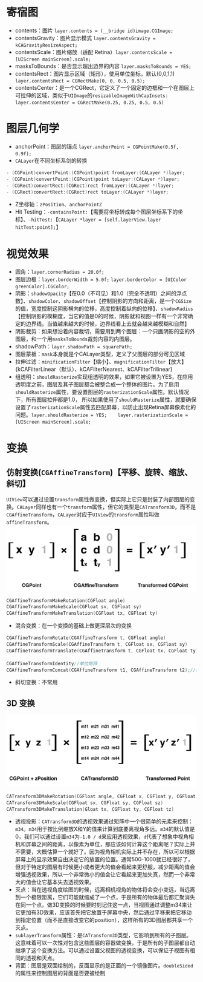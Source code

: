 # 寄宿图
- contents：图片	`layer.contents = (__bridge id)image.CGImage;`
- contentsGravity：图片显示模式	  `layer.contentsGravity = kCAGravityResizeAspect;`
- contentsScale：图片缩放（适配 Retina）`layer.contentsScale = [UIScreen mainScreen].scale;`
- masksToBounds：是否显示超出边界的内容  `layer.masksToBounds = YES;`
- contentsRect：图片显示区域（矩形），使用单位坐标，默认(0,0,1,1)  `layer.contentsRect = CGRectMake(0, 0, 0.5, 0.5);`
- contentsCenter：是一个CGRect，它定义了一个固定的边框和一个在图层上可拉伸的区域，类似于`UIImage`的`resizableImageWithCapInsets:`  `layer.contentsCenter = CGRectMake(0.25, 0.25, 0.5, 0.5)`

# 图层几何学
- anchorPoint：图层的锚点  `layer.anchorPoint = CGPointMake(0.5f, 0.9f);`
- `CALayer`在不同坐标系剑的转换

```objective-c
- (CGPoint)convertPoint:(CGPoint)point fromLayer:(CALayer *)layer; 
- (CGPoint)convertPoint:(CGPoint)point toLayer:(CALayer *)layer; 
- (CGRect)convertRect:(CGRect)rect fromLayer:(CALayer *)layer;
- (CGRect)convertRect:(CGRect)rect toLayer:(CALayer *)layer;
```

- Z坐标轴：`zPosition`、`anchorPointZ`
- Hit Testing：`-containsPoint:`【需要将坐标转成每个图层坐标系下的坐标】、`-hitTest:`【`CALayer *layer = [self.layerView.layer hitTest:point];`】

# 视觉效果
- 圆角：`layer.cornerRadius = 20.0f;`
- 图层边框：`layer.borderWidth = 5.0f;`    `layer.borderColor = [UIColor greenColor].CGColor;`
- 阴影：`shadowOpacity`【在0.0（不可见）和1.0（完全不透明）之间的浮点数】、`shadowColor`、`shadowOffset`【控制阴影的方向和距离，是一个`CGSize`的值，宽度控制这阴影横向的位移，高度控制着纵向的位移】、`shadowRadius`【控制阴影的模糊度，当它的值是0的时候，阴影就和视图一样有一个非常确定的边界线。当值越来越大的时候，边界线看上去就会越来越模糊和自然】
- 阴影裁剪：如果想沿着内容裁切，需要用到两个图层：一个只画阴影的空的外图层，和一个用`masksToBounds`裁剪内容的内图层。
- shadowPath：`layer.shadowPath = squarePath;`
- 图层蒙板：`mask`本身就是个CALayer类型，定义了父图层的部分可见区域
- 拉伸过滤：`minificationFilter`【缩小】、`magnificationFilter`【放大】{kCAFilterLinear（默认）、kCAFilterNearest、kCAFilterTrilinear}
- 组透明：`shouldRasterize`实现组透明的效果，如果它被设置为YES，在应用透明度之前，图层及其子图层都会被整合成一个整体的图片。为了启用`shouldRasterize`属性，要设置图层的`rasterizationScale`属性。默认情况下，所有图层拉伸都是1.0， 所以如果使用了`shouldRasterize`属性，就要确保设置了`rasterizationScale`属性去匹配屏幕，以防止出现Retina屏幕像素化的问题。`layer.shouldRasterize = YES;    layer.rasterizationScale = [UIScreen mainScreen].scale;`

# 变换
## 仿射变换(`CGAffineTransform`)【平移、旋转、缩放、斜切】
`UIView`可以通过设置`transform`属性做变换，但实际上它只是封装了内部图层的变换。`CALayer`同样也有一个`transform`属性，但它的类型是`CATransform3D`，而不是`CGAffineTransform`，`CALayer`对应于`UIView`的`transform`属性叫做`affineTransform`。
![仿射变换.png](/assets/image/iOS-Core-Animation-Advanced-Techniques-仿射变换.png)

```objective-c
CGAffineTransformMakeRotation(CGFloat angle) 
CGAffineTransformMakeScale(CGFloat sx, CGFloat sy)
CGAffineTransformMakeTranslation(CGFloat tx, CGFloat ty)
```

- 混合变换：在一个变换的基础上做更深层次的变换

```Objective-C
CGAffineTransformRotate(CGAffineTransform t, CGFloat angle)     
CGAffineTransformScale(CGAffineTransform t, CGFloat sx, CGFloat sy)      
CGAffineTransformTranslate(CGAffineTransform t, CGFloat tx, CGFloat ty)

CGAffineTransformIdentity//单位矩阵
CGAffineTransformConcat(CGAffineTransform t1, CGAffineTransform t2);//在两个变换的基础上创建一个新的变换
```

- 斜切变换：不常用

## 3D 变换
![3D 变换](/assets/image/iOS-Core-Animation-Advanced-Techniques-3D变换.png)

```objective-c
CATransform3DMakeRotation(CGFloat angle, CGFloat x, CGFloat y, CGFloat z)
CATransform3DMakeScale(CGFloat sx, CGFloat sy, CGFloat sz) 
CATransform3DMakeTranslation(Gloat tx, CGFloat ty, CGFloat tz)
```

- 透视投影：`CATransform3D`的透视效果通过矩阵中一个很简单的元素来控制：`m34`。`m34`用于按比例缩放X和Y的值来计算到底要离视角多远。`m34`的默认值是0，我们可以通过设置`m34`为`-1.0 / d`来应用透视效果，`d`代表了想象中视角相机和屏幕之间的距离，以像素为单位，那应该如何计算这个距离呢？实际上并不需要，大概估算一个就好了。因为视角相机实际上并不存在，所以可以根据屏幕上的显示效果自由决定它的放置的位置。通常500-1000就已经很好了，但对于特定的图层有时候更小或者更大的值会看起来更舒服，减少距离的值会增强透视效果，所以一个非常微小的值会让它看起来更加失真，然而一个非常大的值会让它基本失去透视效果。
- 灭点：当在透视角度绘图的时候，远离相机视角的物体将会变小变远，当远离到一个极限距离，它们可能就缩成了一个点，于是所有的物体最后都汇聚消失在同一个点。做3D变换的时候要时刻记住这一点，当视图通过调整m34来让它更加有3D效果，应该首先把它放置于屏幕中央，然后通过平移来把它移动到指定位置（而不是直接改变它的position），这样所有的3D图层都共享一个灭点。
- `sublayerTransform`属性：是`CATransform3D`类型，它影响到所有的子图层。这意味着可以一次性对包含这些图层的容器做变换，于是所有的子图层都自动继承了这个变换方法。可以通过设置父视图的透视变换，可以保证子视图有相同的透视和灭点。
- 背面：图层是双面绘制的，反面显示的是正面的一个镜像图片。`doubleSided`的属性来控制图层的背面是否要被绘制


